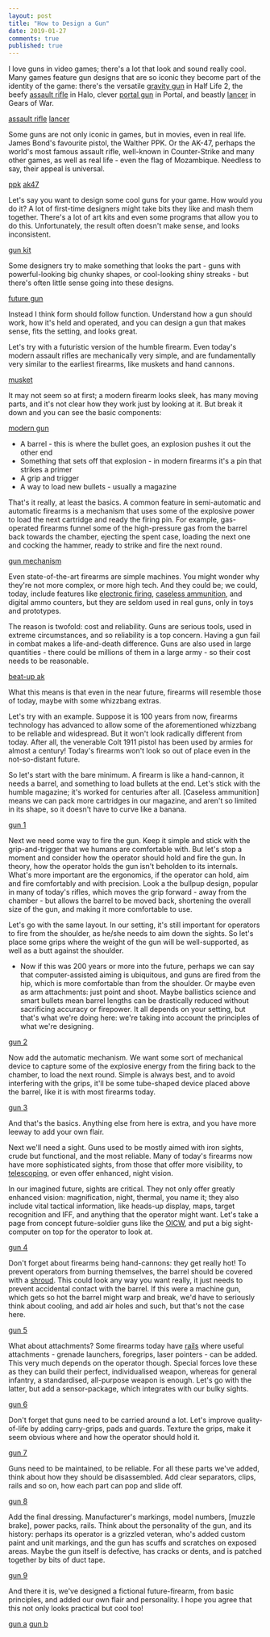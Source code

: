 ```yaml
---
layout: post
title: "How to Design a Gun"
date: 2019-01-27
comments: true
published: true
---
```


I love guns in video games; there's a lot that look and sound really cool. Many games feature gun designs that are so iconic they become part of the identity of the game: there's the versatile [gravity gun](https://half-life.fandom.com/wiki/Zero_Point_Energy_Field_Manipulator) in Half Life 2, the beefy [assault rifle](https://halo.fandom.com/wiki/MA5B_Individual_Combat_Weapon_System) in Halo, clever [portal gun](https://half-life.fandom.com/wiki/Aperture_Science_Handheld_Portal_Device) in Portal, and beastly [lancer](https://gearsofwar.fandom.com/wiki/Mark_2_Lancer_Assault_Rifle) in Gears of War.

[assault rifle](https://raw.githubusercontent.com/cxong/cxong.github.io/master/_posts/halo_assault_rifle.png)
[lancer](https://raw.githubusercontent.com/cxong/cxong.github.io/master/_posts/lancer.jpg)

Some guns are not only iconic in games, but in movies, even in real life. James Bond's favourite pistol, the Walther PPK. Or the AK-47, perhaps the world's most famous assault rifle, well-known in Counter-Strike and many other games, as well as real life - even the flag of Mozambique. Needless to say, their appeal is universal.

[ppk](https://raw.githubusercontent.com/cxong/cxong.github.io/master/_posts/bond_ppk.jpg)
[ak47](https://raw.githubusercontent.com/cxong/cxong.github.io/master/_posts/terrorist_ak47.png)

Let's say you want to design some cool guns for your game. How would you do it? A lot of first-time designers might take bits they like and mash them together. There's a lot of art kits and even some programs that allow you to do this. Unfortunately, the result often doesn't make sense, and looks inconsistent.

[gun kit](https://raw.githubusercontent.com/cxong/cxong.github.io/master/_posts/gun_kit.jpg)

Some designers try to make something that looks the part - guns with powerful-looking big chunky shapes, or cool-looking shiny streaks - but there's often little sense going into these designs.

[future gun](https://raw.githubusercontent.com/cxong/cxong.github.io/master/_posts/future_gun.jpg)

Instead I think form should follow function. Understand how a gun should work, how it's held and operated, and you can design a gun that makes sense, fits the setting, and looks great.

Let's try with a futuristic version of the humble firearm. Even today's modern assault rifles are mechanically very simple, and are fundamentally very similar to the earliest firearms, like muskets and hand cannons.

[musket](https://raw.githubusercontent.com/cxong/cxong.github.io/master/_posts/musket.jpg)

It may not seem so at first; a modern firearm looks sleek, has many moving parts, and it's not clear how they work just by looking at it. But break it down and you can see the basic components:

[modern gun](https://raw.githubusercontent.com/cxong/cxong.github.io/master/_posts/modern_gun.jpg)

- A barrel - this is where the bullet goes, an explosion pushes it out the other end
- Something that sets off that explosion - in modern firearms it's a pin that strikes a primer
- A grip and trigger
- A way to load new bullets - usually a magazine

That's it really, at least the basics. A common feature in semi-automatic and automatic firearms is a mechanism that uses some of the explosive power to load the next cartridge and ready the firing pin. For example, gas-operated firearms funnel some of the high-pressure gas from the barrel back towards the chamber, ejecting the spent case, loading the next one and cocking the hammer, ready to strike and fire the next round.

[gun mechanism](https://raw.githubusercontent.com/cxong/cxong.github.io/master/_posts/gun_mechanism.gif)

Even state-of-the-art firearms are simple machines. You might wonder why they're not more complex, or more high tech. And they could be; we could, today, include features like [electronic firing](https://en.wikipedia.org/wiki/Electronic_firing), [caseless ammunition](https://en.wikipedia.org/wiki/Caseless_ammunition), and digital ammo counters, but they are seldom used in real guns, only in toys and prototypes.

The reason is twofold: cost and reliability. Guns are serious tools, used in extreme circumstances, and so reliability is a top concern. Having a gun fail in combat makes a life-and-death difference. Guns are also used in large quantities - there could be millions of them in a large army - so their cost needs to be reasonable.

[beat-up ak](https://raw.githubusercontent.com/cxong/cxong.github.io/master/_posts/beat_up_ak.jpg)

What this means is that even in the near future, firearms will resemble those of today, maybe with some whizzbang extras.

Let's try with an example. Suppose it is 100 years from now, firearms technology has advanced to allow some of the aforementioned whizzbang to be reliable and widespread. But it won't look radically different from today. After all, the venerable Colt 1911 pistol has been used by armies for almost a century! Today's firearms won't look so out of place even in the not-so-distant future.

So let's start with the bare minimum. A firearm is like a hand-cannon, it needs a barrel, and something to load bullets at the end. Let's stick with the humble magazine; it's worked for centuries after all. [Caseless ammunition] means we can pack more cartridges in our magazine, and aren't so limited in its shape, so it doesn't have to curve like a banana.

[gun 1](https://raw.githubusercontent.com/cxong/cxong.github.io/master/_posts/gun_1.jpg)

Next we need some way to fire the gun. Keep it simple and stick with the grip-and-trigger that we humans are comfortable with. But let's stop a moment and consider how the operator should hold and fire the gun. In theory, how the operator holds the gun isn't beholden to its internals. What's more important are the ergonomics, if the operator can hold, aim and fire comfortably and with precision. Look a the bullpup design, popular in many of today's rifles, which moves the grip forward - away from the chamber - but allows the barrel to be moved back, shortening the overall size of the gun, and making it more comfortable to use.

Let's go with the same layout. In our setting, it's still important for operators to fire from the shoulder, as he/she needs to aim down the sights. So let's place some grips where the weight of the gun will be well-supported, as well as a butt against the shoulder.

- Now if this was 200 years or more into the future, perhaps we can say that computer-assisted aiming is ubiquitous, and guns are fired from the hip, which is more comfortable than from the shoulder. Or maybe even as arm attachments: just point and shoot. Maybe ballistics science and smart bullets mean barrel lengths can be drastically reduced without sacrificing accuracy or firepower. It all depends on your setting, but that's what we're doing here: we're taking into account the principles of what we're designing.

[gun 2](https://raw.githubusercontent.com/cxong/cxong.github.io/master/_posts/gun_2.jpg)

Now add the automatic mechanism. We want some sort of mechanical device to capture some of the explosive energy from the firing back to the chamber, to load the next round. Simple is always best, and to avoid interfering with the grips, it'll be some tube-shaped device placed above the barrel, like it is with most firearms today.

[gun 3](https://raw.githubusercontent.com/cxong/cxong.github.io/master/_posts/gun_3.jpg)

And that's the basics. Anything else from here is extra, and you have more leeway to add your own flair.

Next we'll need a sight. Guns used to be mostly aimed with iron sights, crude but functional, and the most reliable. Many of today's firearms now have more sophisticated sights, from those that offer more visibility, to [telescoping](https://en.wikipedia.org/wiki/Telescopic_sight), or even offer enhanced, night vision.

In our imagined future, sights are critical. They not only offer greatly enhanced vision: magnification, night, thermal, you name it; they also include vital tactical information, like heads-up display, maps, target recognition and IFF, and anything that the operator might want. Let's take a page from concept future-soldier guns like the [OICW](https://en.wikipedia.org/wiki/Objective_Individual_Combat_Weapon), and put a big sight-computer on top for the operator to look at.

[gun 4](https://raw.githubusercontent.com/cxong/cxong.github.io/master/_posts/gun_4.jpg)

Don't forget about firearms being hand-cannons: they get really hot! To prevent operators from burning themselves, the barrel should be covered with a [shroud](https://en.wikipedia.org/wiki/Barrel_shroud). This could look any way you want really, it just needs to prevent accidental contact with the barrel. If this were a machine gun, which gets so hot the barrel might warp and break, we'd have to seriously think about cooling, and add air holes and such, but that's not the case here.

[gun 5](https://raw.githubusercontent.com/cxong/cxong.github.io/master/_posts/gun_5.jpg)

What about attachments? Some firearms today have [rails](https://en.wikipedia.org/wiki/Rail_system_(firearms)) where useful attachments - grenade launchers, foregrips, laser pointers - can be added. This very much depends on the operator though. Special forces love these as they can build their perfect, individualised weapon, whereas for general infantry, a standardised, all-purpose weapon is enough. Let's go with the latter, but add a sensor-package, which integrates with our bulky sights.

[gun 6](https://raw.githubusercontent.com/cxong/cxong.github.io/master/_posts/gun_6.jpg)

Don't forget that guns need to be carried around a lot. Let's improve quality-of-life by adding carry-grips, pads and guards. Texture the grips, make it seem obvious where and how the operator should hold it.

[gun 7](https://raw.githubusercontent.com/cxong/cxong.github.io/master/_posts/gun_7.jpg)

Guns need to be maintained, to be reliable. For all these parts we've added, think about how they should be disassembled. Add clear separators, clips, rails and so on, how each part can pop and slide off.

[gun 8](https://raw.githubusercontent.com/cxong/cxong.github.io/master/_posts/gun_8.jpg)

Add the final dressing. Manufacturer's markings, model numbers, [muzzle brake], power packs, rails. Think about the personality of the gun, and its history: perhaps its operator is a grizzled veteran, who's added custom paint and unit markings, and the gun has scuffs and scratches on exposed areas. Maybe the gun itself is defective, has cracks or dents, and is patched together by bits of duct tape.

[gun 9](https://raw.githubusercontent.com/cxong/cxong.github.io/master/_posts/gun_9.jpg)

And there it is, we've designed a fictional future-firearm, from basic principles, and added our own flair and personality. I hope you agree that this not only looks practical but cool too!

[gun a](https://raw.githubusercontent.com/cxong/cxong.github.io/master/_posts/gun_a.jpg)
[gun b](https://raw.githubusercontent.com/cxong/cxong.github.io/master/_posts/gun_b.jpg)